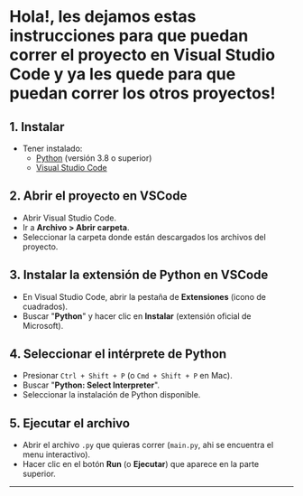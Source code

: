 # Hola!, les dejamos estas instrucciones para que puedan correr el proyecto en Visual Studio Code y ya les quede para que puedan correr los otros proyectos!

## 1. Instalar

- Tener instalado:
  - [Python](https://www.python.org/downloads/) (versión 3.8 o superior)
  - [Visual Studio Code](https://code.visualstudio.com/)

## 2. Abrir el proyecto en VSCode

- Abrir Visual Studio Code.
- Ir a **Archivo > Abrir carpeta**.
- Seleccionar la carpeta donde están descargados los archivos del proyecto.

## 3. Instalar la extensión de Python en VSCode

- En Visual Studio Code, abrir la pestaña de **Extensiones** (icono de cuadrados).
- Buscar "**Python**" y hacer clic en **Instalar** (extensión oficial de Microsoft).

## 4. Seleccionar el intérprete de Python

- Presionar `Ctrl + Shift + P` (o `Cmd + Shift + P` en Mac).
- Buscar "**Python: Select Interpreter**".
- Seleccionar la instalación de Python disponible.

## 5. Ejecutar el archivo

- Abrir el archivo `.py` que quieras correr (`main.py`, ahi se encuentra el menu interactivo).
- Hacer clic en el botón **Run** (o **Ejecutar**) que aparece en la parte superior.

---
